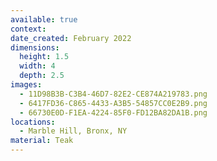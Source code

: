 ```yaml
---
available: true
context:
date_created: February 2022
dimensions:
  height: 1.5
  width: 4
  depth: 2.5
images:
  - 11D98B3B-C3B4-46D7-82E2-CE874A219783.png
  - 6417FD36-C865-4433-A3B5-54857CC0E2B9.png
  - 66730E0D-F1EA-4224-85F0-FD12BA82DA1B.png
locations:
  - Marble Hill, Bronx, NY
material: Teak
---
```

